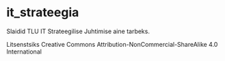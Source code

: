 it_strateegia
=============

Slaidid TLU IT Strateegilise Juhtimise aine tarbeks. 

Litsenstsiks Creative Commons Attribution-NonCommercial-ShareAlike 4.0 International
